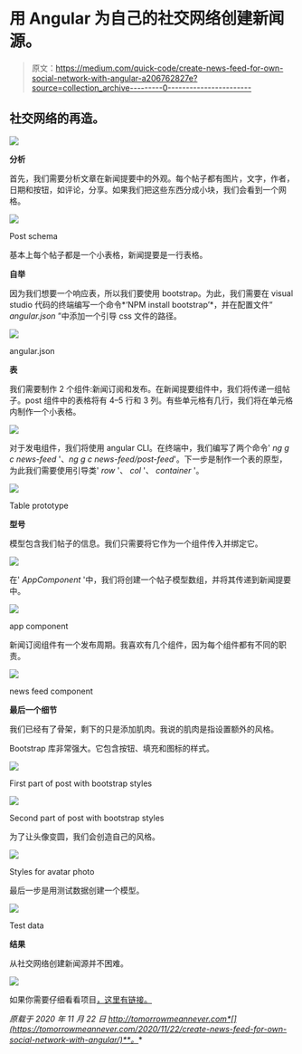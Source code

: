 # 用 Angular 为自己的社交网络创建新闻源。

> 原文：<https://medium.com/quick-code/create-news-feed-for-own-social-network-with-angular-a206762827e?source=collection_archive---------0----------------------->

## 社交网络的再造。

![](img/aef70c8cfbb7d7fef8d3ff58f166d309.png)

**分析**

首先，我们需要分析文章在新闻提要中的外观。每个帖子都有图片，文字，作者，日期和按钮，如评论，分享。如果我们把这些东西分成小块，我们会看到一个网格。

![](img/094025e75cb6617547d0c024f8993811.png)

Post schema

基本上每个帖子都是一个小表格，新闻提要是一行表格。

**自举**

因为我们想要一个响应表，所以我们要使用 bootstrap。为此，我们需要在 visual studio 代码的终端编写一个命令*‘NPM install bootstrap’*，并在配置文件“ *angular.json* ”中添加一个引导 css 文件的路径。

![](img/e608fc022f4b51691b566477f3a36687.png)

angular.json

**表**

我们需要制作 2 个组件:新闻订阅和发布。在新闻提要组件中，我们将传递一组帖子。post 组件中的表格将有 4–5 行和 3 列。有些单元格有几行，我们将在单元格内制作一个小表格。

![](img/58cb760582a096ed51540aef6317070f.png)

对于发电组件，我们将使用 angular CLI。在终端中，我们编写了两个命令' *ng g c news-feed* '、*ng g c news-feed/post-feed*'。下一步是制作一个表的原型，为此我们需要使用引导类' *row* '、 *col* '、 *container* '。

![](img/1290185f149b9bf60ce5a9c72864f11a.png)

Table prototype

**型号**

模型包含我们帖子的信息。我们只需要将它作为一个组件传入并绑定它。

![](img/f2919a008be93a8c191ae05da97c7e86.png)

在' *AppComponent* '中，我们将创建一个帖子模型数组，并将其传递到新闻提要中。

![](img/54a46aa898a1c360de69b6bec038d1b0.png)

app component

新闻订阅组件有一个发布周期。我喜欢有几个组件，因为每个组件都有不同的职责。

![](img/29337b08da857ad3c74e751170808330.png)

news feed component

**最后一个细节**

我们已经有了骨架，剩下的只是添加肌肉。我说的肌肉是指设置额外的风格。

Bootstrap 库非常强大。它包含按钮、填充和图标的样式。

![](img/5cb39439a6bf65a72d9184a1274b5577.png)

First part of post with bootstrap styles

![](img/f4fc4c7f0461115cfc63855354baaa27.png)

Second part of post with bootstrap styles

为了让头像变圆，我们会创造自己的风格。

![](img/58645d685f08f4935503894859cf8382.png)

Styles for avatar photo

最后一步是用测试数据创建一个模型。

![](img/8123c2985cccedbe429393a9689fc8b1.png)

Test data

**结果**

从社交网络创建新闻源并不困难。

![](img/236cce64508423f20d539ae4bdacb7bf.png)

如果你需要仔细看看项目[，这里有链接。](https://github.com/8Tesla8/news-feed)

*原载于 2020 年 11 月 22 日 http://tomorrowmeannever.com*[](https://tomorrowmeannever.com/2020/11/22/create-news-feed-for-own-social-network-with-angular/)**。**
